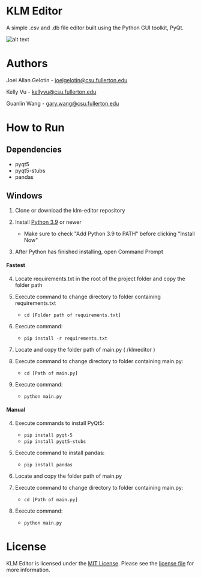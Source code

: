 # KLM Editor
A simple .csv and .db file editor built using the Python GUI toolkit, PyQt.

![alt text](https://i.ibb.co/LpNJRT5/klmeditorimg.png)
 
# Authors
Joel Allan Gelotin - joelgelotin@csu.fullerton.edu
 
Kelly Vu - kellyvu@csu.fullerton.edu

Guanlin Wang - gary.wang@csu.fullerton.edu

# How to Run
## Dependencies
- pyqt5
- pyqt5-stubs
- pandas

## Windows
1. Clone or download the klm-editor repository

2. Install [Python 3.9](https://www.python.org/downloads/release/python-3912/) or newer
   - Make sure to check "Add Python 3.9 to PATH" before clicking "Install Now"

3. After Python has finished installing, open Command Prompt

#### Fastest
4. Locate requirements.txt in the root of the project folder and copy the folder path

5. Execute command to change directory to folder containing requirements.txt
   - `cd [Folder path of requirements.txt]`

6. Execute command:
   - `pip install -r requirements.txt`

7. Locate and copy the folder path of main.py ( /klmeditor )

8. Execute command to change directory to folder containing main.py:
   - `cd [Path of main.py]`

9. Execute command:
   - `python main.py`


#### Manual
4. Execute commands to install PyQt5:
   - `pip install pyqt-5`
   - `pip install pyqt5-stubs`

5. Execute command to install pandas:
   - `pip install pandas`

6. Locate and copy the folder path of main.py

7. Execute command to change directory to folder containing main.py:
   - `cd [Path of main.py]`

8. Execute command:
   - `python main.py`


# License
KLM Editor is licensed under the [MIT License](https://opensource.org/licenses/MIT). Please see the [license file](https://github.com/JGelotin/klm-editor/blob/main/LICENSE) for more information.
